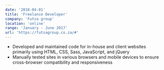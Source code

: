 ```yaml
---
date: '2018-04-01'
title: 'Freelance Developer'
company: 'Futsa group'
location: 'online'
range: 'January - June 2017'
url: 'https://futsagroup.co.za/#'
---
```


- Developed and maintained code for in-house and client websites primarily using HTML, CSS, Sass, JavaScript, and jQuery
- Manually tested sites in various browsers and mobile devices to ensure cross-browser compatibility and responsiveness
